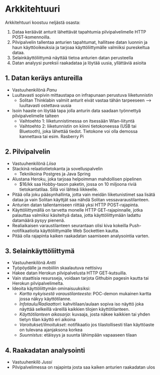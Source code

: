 # Arkkitehtuuri

Arkkitehtuuri koostuu neljästä osasta:

1. Dataa keräävät anturit lähettävät tapahtumia pilvipalvelimelle HTTP
   POST-komennoilla.
2. Pilvipalvelin tallentaa anturien tapahtumat, hallitsee datan luonnin
   ja haun käyttöoikeuksia ja tarjoaa käyttöliittymälle valmiiksi
   pureskeltua dataa.
3. Selainkäyttöliittymä näyttää tietoa anturien datan perusteella
4. Datan analyysi pureksii raakadataa ja löytää uusia, yllättäviä
   asioita

## 1. Datan keräys antureilla

* Vastuuhenkilönä _Panu_
* Luultavasti sopivin mittaustapa on infrapunaan perustuva
  liiketunnistin
  * Solitan Thinklabin valmiit anturit eivät vastaa tähän tarpeeseen -->
    luultavasti ostettava uusia
* Isoin haaste on löytää tapa jolla anturin data saadaan työnnettyä
  pilvipalvelimelle talteen
  * Vaihtoehto 1: liiketunnistimessa on itsessään Wlan-liityntä
  * Vaihtoehto 2: liiketunnistin on kiinni tietokoneessa (USB tai
    Bluetooth), joka lähettää tiedot. Tietokone voi olla demossa
    kannettava tai esim. Rasberry Pi

## 2. Pilvipalvelin

* Vastuuhenkilönä _Liisa_
* Stackinä relaatiotietokanta ja sovelluspalvelin
  * Tekniikoina Postgres ja Java Spring
* Alustana Heroku, joka tarjoaa helpoimman mahdollisen pipelinen
  * $16/kk saa Hobby-tason paketin, jossa on 10 miljoona riviä
    tietokantatilaa. Sillä voi lähteä liikkeelle.
* Pitää olla joku pääsynhallinta, jotta vain meidän liiketunistimet saa
  lisätä dataa ja vain Solitan käyttjät saa nähdä Solitan
  vessavaraustilanteen.
* Anturien datan tallentamiseen riittää yksi HTTP POST-rajapinta.
* Käyttöliittymällä on tarvetta monelle HTTP GET-rajapinnalle, jotka
  palauttaa valmiiksi käsiteltyä dataa, jotta käyttöliittymään ladattu
  datamäärä pysyy pienenä.
* Realiaikaisen varaustilanteen seurantaan olisi kiva kokeilla
  Push-notifikaatioita käyttöliittymälle Web Sockettien kautta.
* Pitää olla rajapinta kaiken raakadatan saamiseen analysointia varten.

## 3. Selainkäyttöliittymä

* Vastuuhenkilönä _Antti_
* Työpöydälle ja mobiiliin skaalautuva nettisivu
* Hakee datan Herokun pilvipalvelusta HTTP GET-kutsuilla.
* Vain staattisia resursseja, voidaan tarjota Githubin pagesin kautta
  tai Herokun pilvipalvelimelta.
* Ideoita käyttöliittymän ominaisuuksiksi:
  * _Kartta nykyisestä varaustilanteesta_: POC-demon mukainen kartta
    jossa näkyy käyttötilanne.
  * _Infotaulu/Radiaattori_: kahvitilaan/aulaan sopiva iso näyttö joka
    näyttää selkeillä väreillä kaikkien tilojen käyttötilanteen.
  * _Käyttötilanteen aikasarja_: kuvaaja, josta näkee kaikkien tai yhden
    tietyn tilan käyttö eri aikoina
  * _Varoitukset/ilmoitukset_: notifikaatio jos tilastollisesti tilan
    käyttöaste on tulevana ajanjaksona korkea
  * _Suunnistus_: etäisyys ja suunta lähimpään vapaaseen tilaan 

## 4. Raakadatan analysointi

* Vastuuhenkilö _Jussi_
* Pilvipalvelimessa on rajapinta josta saa kaiken anturien raakadatan ulos

